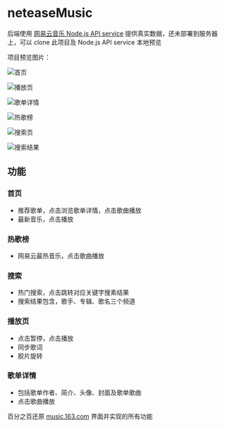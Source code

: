 # neteaseMusic

后端使用 [网易云音乐 Node.js API service](https://github.com/ZD-ong/NeteaseCloudMusicApi) 提供真实数据，还未部署到服务器上，可以 clone 此项目及 Node.js API service 本地预览



项目预览图片：

![首页](https://i.loli.net/2018/05/16/5afc4fff1e25a.png)

![播放页](https://i.loli.net/2018/05/16/5afc4146f14de.png)

![歌单详情](https://i.loli.net/2018/05/16/5afc4137bbcae.png)

![热歌榜](https://i.loli.net/2018/05/16/5afc410a44b91.png)

![搜索页](https://i.loli.net/2018/05/16/5afc40ef22e45.png)

![搜索结果](https://i.loli.net/2018/05/16/5afc411a65c7a.png)


## 功能

### 首页
- 推荐歌单，点击浏览歌单详情，点击歌曲播放
- 最新音乐，点击播放

### 热歌榜
- 网易云最热音乐，点击歌曲播放

### 搜索
- 热门搜索，点击跳转对应关键字搜素结果
- 搜索结果包含，歌手、专辑、歌名三个频道

### 播放页
- 点击暂停，点击播放
- 同步歌词
- 胶片旋转

### 歌单详情
- 包括歌单作者、简介、头像、封面及歌单歌曲
- 点击歌曲播放

百分之百还原 [music.163.com](http://music.163.com/m) 界面并实现的所有功能